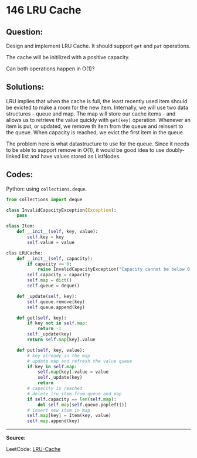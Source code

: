 146 LRU Cache
=============

Question:
---------

Design and implement LRU Cache. It should support `get` and `put` operations.

The cache will be initilized with a positive capacity.

Can both operations happen in O(1)?

Solutions:
----------

LRU implies that when the cache is full, the least recently used item should be
evicted to make a room for the new item. Internally, we will use two data
structures - queue and map. The map will store our cache items - and allows us
to retrieve the value quickly with `get(key)` operation. Whenever an item is
put, or updated, we remove th item from the queue and reinsert to the queue.
When capacity is reached, we evict the first item in the queue.

The problem here is what datastructure to use for the queue. Since it needs to
be able to support remove in O(1), it would be good idea to use doubly-linked
list and have values stored as ListNodes. 

Codes:
------

Python: using `collections.deque`.

```python
from collections import deque

class InvalidCapacityException(Exception):
    pass

class Item:
    def __init__(self, key, value):
        self.key = key
        self.value = value

clas LRUCache:
    def __init__(self, capacity):
        if capacity <= 0:
            raise InvalidCapacityException("Capacity cannot be below 0.")
        self.capacity = capacity
        self.map = dict()
        self.queue = deque()

    def _update(self, key):
        self.queue.remove(key)
        self.queue.append(key)

    def get(self, key):
        if key not in self.map:
            return -1
        self._update(key)
        return self.map[key].value

    def put(self, key, value):
        # key already in the map
        # update map and refresh the value queue
        if key in self.map:
            self.map[key].value = value
            self._update(key)
            return
        # capacity is reached
        # delete lru item from queue and map
        if self.capacity == len(self.map):
            del self.map[self.queue.popleft()]
        # insert new item in map
        self.map[key] = Item(key, value)
        self.map.append(key)
```

---

**Source:**

LeetCode: [LRU-Cache](https://leetcode.com/problems/lru-cache/)
